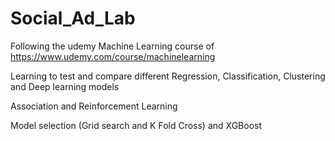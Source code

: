 # Social_Ad_Lab
Following the udemy Machine Learning course of https://www.udemy.com/course/machinelearning

Learning to test and compare different Regression, Classification, Clustering and Deep learning models

Association and Reinforcement Learning

Model selection (Grid search and K Fold Cross) and XGBoost
